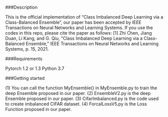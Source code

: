 ###Description

This is the official implementation of “Class Imbalanced Deep Learning via a Class-Balanced Ensemble”, our paper has been accepted by IEEE Transactions on Neural Networks and Learning Systems. If you use the codes in this repo, please cite the paper as follows:
[1]	Zhi Chen, Jiang Duan, Li Kang, and G. Qiu, "Class Imbalanced Deep Learning via a Class-Balanced Ensemble," IEEE Transactions on Neural Networks and Learning Systems, p. 15, 2021.


###Requirements

Pytorch 1.2 or 1.3
Python 3.7

###Getting started

(1)	You can call the function MyEnsemble() in MyEnsemble.py to train the deep Ensemble proposed in our paper.
(2)	EnsembleV2.py is the deep Ensemble proposed in our paper. 
(3)	CifarImbalanced.py is the code used to create imbalanced CIFAR dataset.
(4)	ForcalLossV5.py is the Loss Function proposed in our paper.

